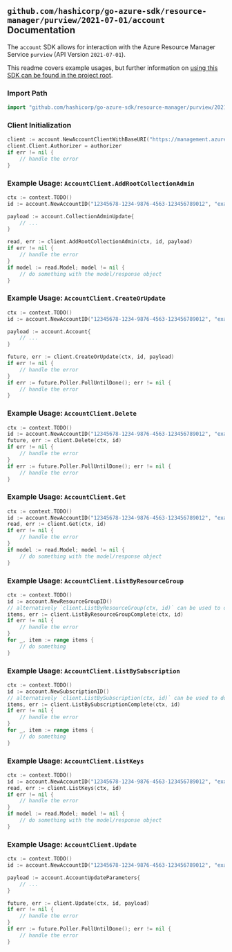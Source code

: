 
## `github.com/hashicorp/go-azure-sdk/resource-manager/purview/2021-07-01/account` Documentation

The `account` SDK allows for interaction with the Azure Resource Manager Service `purview` (API Version `2021-07-01`).

This readme covers example usages, but further information on [using this SDK can be found in the project root](https://github.com/hashicorp/go-azure-sdk/tree/main/docs).

### Import Path

```go
import "github.com/hashicorp/go-azure-sdk/resource-manager/purview/2021-07-01/account"
```


### Client Initialization

```go
client := account.NewAccountClientWithBaseURI("https://management.azure.com")
client.Client.Authorizer = authorizer
if err != nil {
	// handle the error
}
```


### Example Usage: `AccountClient.AddRootCollectionAdmin`

```go
ctx := context.TODO()
id := account.NewAccountID("12345678-1234-9876-4563-123456789012", "example-resource-group", "accountValue")

payload := account.CollectionAdminUpdate{
	// ...
}

read, err := client.AddRootCollectionAdmin(ctx, id, payload)
if err != nil {
	// handle the error
}
if model := read.Model; model != nil {
	// do something with the model/response object
}
```


### Example Usage: `AccountClient.CreateOrUpdate`

```go
ctx := context.TODO()
id := account.NewAccountID("12345678-1234-9876-4563-123456789012", "example-resource-group", "accountValue")

payload := account.Account{
	// ...
}

future, err := client.CreateOrUpdate(ctx, id, payload)
if err != nil {
	// handle the error
}
if err := future.Poller.PollUntilDone(); err != nil {
	// handle the error
}
```


### Example Usage: `AccountClient.Delete`

```go
ctx := context.TODO()
id := account.NewAccountID("12345678-1234-9876-4563-123456789012", "example-resource-group", "accountValue")
future, err := client.Delete(ctx, id)
if err != nil {
	// handle the error
}
if err := future.Poller.PollUntilDone(); err != nil {
	// handle the error
}
```


### Example Usage: `AccountClient.Get`

```go
ctx := context.TODO()
id := account.NewAccountID("12345678-1234-9876-4563-123456789012", "example-resource-group", "accountValue")
read, err := client.Get(ctx, id)
if err != nil {
	// handle the error
}
if model := read.Model; model != nil {
	// do something with the model/response object
}
```


### Example Usage: `AccountClient.ListByResourceGroup`

```go
ctx := context.TODO()
id := account.NewResourceGroupID()
// alternatively `client.ListByResourceGroup(ctx, id)` can be used to do batched pagination
items, err := client.ListByResourceGroupComplete(ctx, id)
if err != nil {
	// handle the error
}
for _, item := range items {
	// do something
}
```


### Example Usage: `AccountClient.ListBySubscription`

```go
ctx := context.TODO()
id := account.NewSubscriptionID()
// alternatively `client.ListBySubscription(ctx, id)` can be used to do batched pagination
items, err := client.ListBySubscriptionComplete(ctx, id)
if err != nil {
	// handle the error
}
for _, item := range items {
	// do something
}
```


### Example Usage: `AccountClient.ListKeys`

```go
ctx := context.TODO()
id := account.NewAccountID("12345678-1234-9876-4563-123456789012", "example-resource-group", "accountValue")
read, err := client.ListKeys(ctx, id)
if err != nil {
	// handle the error
}
if model := read.Model; model != nil {
	// do something with the model/response object
}
```


### Example Usage: `AccountClient.Update`

```go
ctx := context.TODO()
id := account.NewAccountID("12345678-1234-9876-4563-123456789012", "example-resource-group", "accountValue")

payload := account.AccountUpdateParameters{
	// ...
}

future, err := client.Update(ctx, id, payload)
if err != nil {
	// handle the error
}
if err := future.Poller.PollUntilDone(); err != nil {
	// handle the error
}
```
